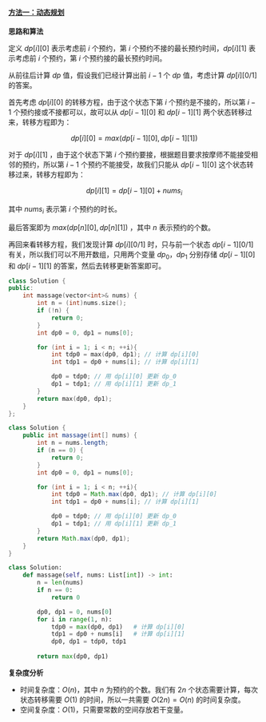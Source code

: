 ﻿#### [方法一：动态规划](https://leetcode.cn/problems/the-masseuse-lcci/solutions/166465/an-mo-shi-by-leetcode-solution/)

**思路和算法**

定义 $dp[i][0]$ 表示考虑前 $i$ 个预约，第 $i$ 个预约不接的最长预约时间，$dp[i][1]$ 表示考虑前 $i$ 个预约，第 $i$ 个预约接的最长预约时间。

从前往后计算 $dp$ 值，假设我们已经计算出前 $i-1$ 个 $dp$ 值，考虑计算 $dp[i][0/1]$ 的答案。

首先考虑 $dp[i][0]$ 的转移方程，由于这个状态下第 $i$ 个预约是不接的，所以第 $i-1$ 个预约接或不接都可以，故可以从 $dp[i-1][0]$ 和 $dp[i-1][1]$ 两个状态转移过来，转移方程即为：

$$dp[i][0]=max(dp[i-1][0],dp[i-1][1])$$

对于 $dp[i][1]$ ，由于这个状态下第 $i$ 个预约要接，根据题目要求按摩师不能接受相邻的预约，所以第 $i-1$ 个预约不能接受，故我们只能从 $dp[i-1][0]$ 这个状态转移过来，转移方程即为：

$$dp[i][1]=dp[i-1][0] + nums_i$$

其中 $nums_i$ 表示第 $i$ 个预约的时长。

最后答案即为 $max(dp[n][0],dp[n][1])$ ，其中 $n$ 表示预约的个数。

再回来看转移方程，我们发现计算 $dp[i][0/1]$ 时，只与前一个状态 $dp[i-1][0/1]$ 有关，所以我们可以不用开数组，只用两个变量 $dp_0$，$dp_1$ 分别存储 $dp[i-1][0]$ 和 $dp[i-1][1]$ 的答案，然后去转移更新答案即可。

```cpp
class Solution {
public:
    int massage(vector<int>& nums) {
        int n = (int)nums.size();
        if (!n) {
            return 0;
        }
        int dp0 = 0, dp1 = nums[0];

        for (int i = 1; i < n; ++i){
            int tdp0 = max(dp0, dp1); // 计算 dp[i][0]
            int tdp1 = dp0 + nums[i]; // 计算 dp[i][1]

            dp0 = tdp0; // 用 dp[i][0] 更新 dp_0
            dp1 = tdp1; // 用 dp[i][1] 更新 dp_1
        }
        return max(dp0, dp1);
    }
};
```

```java
class Solution {
    public int massage(int[] nums) {
        int n = nums.length;
        if (n == 0) {
            return 0;
        }
        int dp0 = 0, dp1 = nums[0];

        for (int i = 1; i < n; ++i){
            int tdp0 = Math.max(dp0, dp1); // 计算 dp[i][0]
            int tdp1 = dp0 + nums[i]; // 计算 dp[i][1]

            dp0 = tdp0; // 用 dp[i][0] 更新 dp_0
            dp1 = tdp1; // 用 dp[i][1] 更新 dp_1
        }
        return Math.max(dp0, dp1);
    }
}
```

```python
class Solution:
    def massage(self, nums: List[int]) -> int:
        n = len(nums)
        if n == 0:
            return 0

        dp0, dp1 = 0, nums[0]
        for i in range(1, n):
            tdp0 = max(dp0, dp1)   # 计算 dp[i][0]
            tdp1 = dp0 + nums[i]   # 计算 dp[i][1]
            dp0, dp1 = tdp0, tdp1
        
        return max(dp0, dp1)
```

**复杂度分析**

-   时间复杂度：$O(n)$，其中 $n$ 为预约的个数。我们有 $2n$ 个状态需要计算，每次状态转移需要 $O(1)$ 的时间，所以一共需要 $O(2n)=O(n)$ 的时间复杂度。
-   空间复杂度：$O(1)$，只需要常数的空间存放若干变量。
